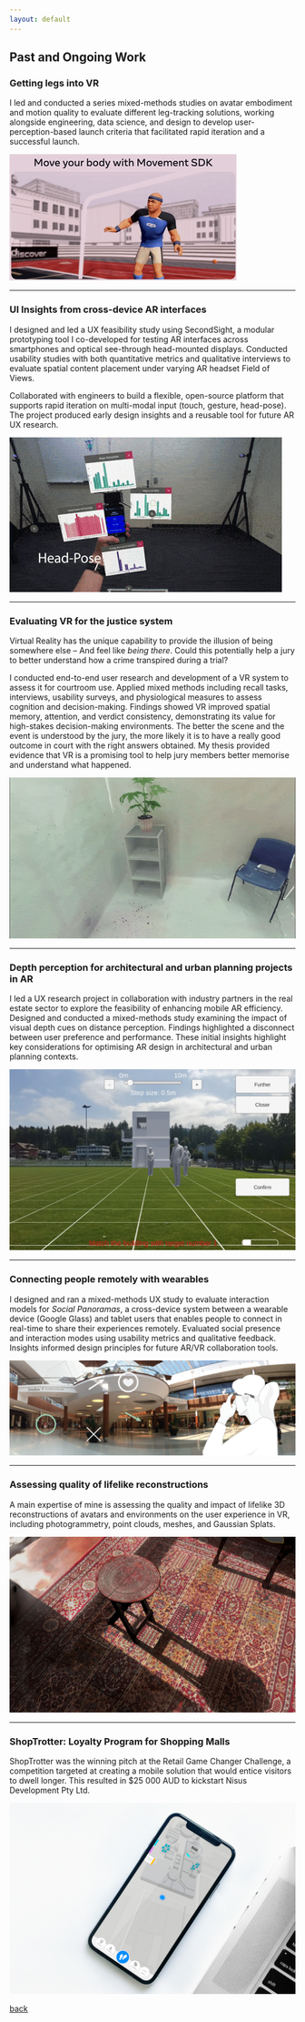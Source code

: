 ```yaml
---
layout: default
---
```


## Past and Ongoing Work

### Getting legs into VR

I led and conducted a series mixed-methods studies on avatar embodiment and motion quality to evaluate different leg-tracking solutions, working alongside engineering, data science, and design to develop user-perception-based launch criteria that facilitated rapid iteration and a successful launch.

![Body-Tracking](/assets/videos/movementsdk.gif)

***

### UI Insights from cross-device AR interfaces

I designed and led a UX feasibility study using SecondSight, a modular prototyping tool I co-developed for testing AR interfaces across smartphones and optical see-through head-mounted displays. Conducted usability studies with both quantitative metrics and qualitative interviews to evaluate spatial content placement under varying AR headset Field of Views. 

Collaborated with engineers to build a flexible, open-source platform that supports rapid iteration on multi-modal input (touch, gesture, head-pose). The project produced early design insights and a reusable tool for future AR UX research.

![Interaction Mode](/assets/videos/SecondSightHeadPose.gif)

***

### Evaluating VR for the justice system 

Virtual Reality has the unique capability to provide the illusion of being somewhere else – And feel like _being there_. Could this potentially help a jury to better understand how a crime transpired during a trial? 

I conducted end-to-end user research and development of a VR system to assess it for courtroom use. Applied mixed methods including recall tasks, interviews, usability surveys, and physiological measures to assess cognition and decision-making. Findings showed VR improved spatial memory, attention, and verdict consistency, demonstrating its value for high-stakes decision-making environments. The better the scene and the event is understood by the jury, the more likely it is to have a really good outcome in court with the right answers obtained. My thesis provided evidence that VR is a promising tool to help jury members better memorise and understand what happened.

![Visual Cues for Forensic Evidence](/assets/videos/GifArrows.gif)

***

### Depth perception for architectural and urban planning projects in AR 

I led a UX research project in collaboration with industry partners in the real estate sector to explore the feasibility of enhancing mobile AR efficiency. Designed and conducted a mixed-methods study examining the impact of visual depth cues on distance perception. Findings highlighted a disconnect between user preference and performance. These initial insights highlight key considerations for optimising AR design in architectural and urban planning contexts.

![Depth](/assets/img/DepthPerception.png)

***

### Connecting people remotely with wearables 

I designed and ran a mixed-methods UX study to evaluate interaction models for _Social Panoramas_, a cross-device system between a wearable device (Google Glass) and tablet users that enables people to connect in real-time to share their experiences remotely. Evaluated social presence and interaction modes using usability metrics and qualitative feedback. Insights informed design principles for future AR/VR collaboration tools. 

![Social Panorama](/assets/img/SPConcept.png)


***

### Assessing quality of lifelike reconstructions

A main expertise of mine is assessing the quality and impact of lifelike 3D reconstructions of avatars and environments on the user experience in VR, including photogrammetry, point clouds, meshes, and Gaussian Splats. 

![Photogrammetry](/assets/img/Photogrammetry.png)

***

### ShopTrotter: Loyalty Program for Shopping Malls

ShopTrotter was the winning pitch at the Retail Game Changer Challenge, a competition targeted at creating a mobile solution that would entice visitors to dwell longer. This resulted in $25 000 AUD to kickstart Nisus Development Pty Ltd. 

![Main screen of ShopTrotter](/assets/img/Main.jpg)


[back](./)
